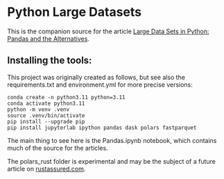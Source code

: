 # Python Large Datasets

This is the companion source for the article [Large Data Sets in Python: Pandas and the Alternatives](https://codesolid.com/large-data-sets-in-python-pandas-and-the-alternatives/).


## Installing the tools:

This project was originally created as follows, but see also the requirements.txt and environment.yml for more precise versions:

```
conda create -n python3.11 python=3.11
conda activate python3.11
python -m venv .venv
source .venv/bin/activate
pip install --upgrade pip
pip install jupyterlab ipython pandas dask polars fastparquet
```

The main thing to see here is the Pandas.ipynb notebook, which contains much of the source for the articles.

The polars_rust folder is experimental and may be the subject of a future article on [rustassured.com](https://rustassured.com).
